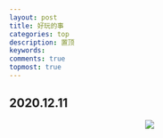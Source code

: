 ```yaml
---
layout: post
title: 好玩的事
categories: top
description: 置顶
keywords: 
comments: true
topmost: true
---
```


## 2020.12.11

<div align="center">
   <img src="https://MAO202012.github.io/images/interesting/2020.12.11.jpg" style="zoom:100%" />
</div>

